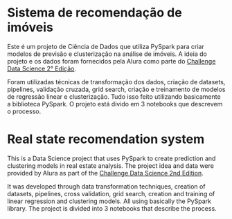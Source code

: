 # Sistema de recomendação de imóveis

Este é um projeto de Ciência de Dados que utiliza PySpark para criar modelos de previsão e clusterização na análise de imóveis.
A ideia do projeto e os dados foram fornecidos pela Alura como parte do [Challenge Data Science 2° Edição](https://www.alura.com.br/challenges/data-science-2?host=https://cursos.alura.com.br).

Foram utilizadas técnicas de transformação dos dados, criação de datasets, pipelines, validação cruzada, grid search, criação e treinamento de modelos de regressão linear e clusterização. Tudo isso feito utilizando basicamente a biblioteca PySpark. O projeto está divido em 3 notebooks que descrevem o processo.



# Real state recomendation system

This is a Data Science project that uses PySpark to create prediction and clustering models in real estate analysis.
The project idea and data were provided by Alura as part of the [Challenge Data Science 2nd Edition](https://www.alura.com.br/challenges/data-science-2?host=https://cursos.alura.com.br).

It was developed through data transformation techniques, creation of datasets, pipelines, cross validation, grid search, creation and training of linear regression and clustering models. All using basically the PySpark library. The project is divided into 3 notebooks that describe the process.
